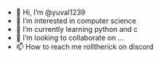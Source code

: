 - 👋 Hi, I’m @yuval1239
- 👀 I’m interested in computer science
- 🌱 I’m currently learning python and c
- 💞️ I’m looking to collaborate on ...
- 📫 How to reach me rolltherick on discord

<!---
yuval1239/yuval1239 is a ✨ special ✨ repository because its `README.md` (this file) appears on your GitHub profile.
You can click the Preview link to take a look at your changes.
--->
